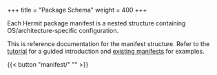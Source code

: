 +++
title = "Package Schema"
weight = 400
+++

Each Hermit package manifest is a nested structure containing OS/architecture-specific configuration.

This is reference documentation for the manifest structure. Refer to the
[tutorial](../tutorial) for a guided introduction and
[existing manifests](https://github.com/cashapp/hermit-packages) for examples.

{{< button "manifest/" "<manifest>" >}}